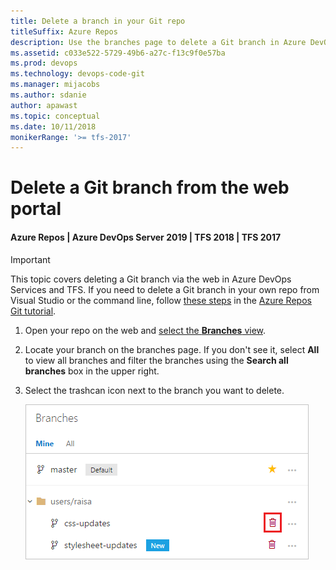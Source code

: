 ```yaml
---
title: Delete a branch in your Git repo
titleSuffix: Azure Repos
description: Use the branches page to delete a Git branch in Azure DevOps Services or Team Foundation Server
ms.assetid: c033e522-5729-49b6-a27c-f13c9f0e57ba
ms.prod: devops
ms.technology: devops-code-git 
ms.manager: mijacobs
ms.author: sdanie
author: apawast
ms.topic: conceptual
ms.date: 10/11/2018
monikerRange: '>= tfs-2017'
---
```


# Delete a Git branch from the web portal

#### Azure Repos | Azure DevOps Server 2019 | TFS 2018 | TFS 2017

>[!IMPORTANT]
> This topic covers deleting a Git branch via the web in Azure DevOps Services and TFS. If you need to delete a Git branch in your own repo from Visual Studio or the command line,
> follow [these steps](branches.md#delete-a-branch) in the [Azure Repos Git tutorial](gitworkflow.md).

1. Open your repo on the web and [select the **Branches** view](manage-your-branches.md).

2. Locate your branch on the branches page. If you don't see it, select **All** to view all branches and filter the branches using the **Search all branches** box in the upper right.

3. Select the trashcan icon next to the branch you want to delete. 

    ![Delete your branch in the Azure DevOps Services/TFS web portal](media/branches/delete_branch.png)
